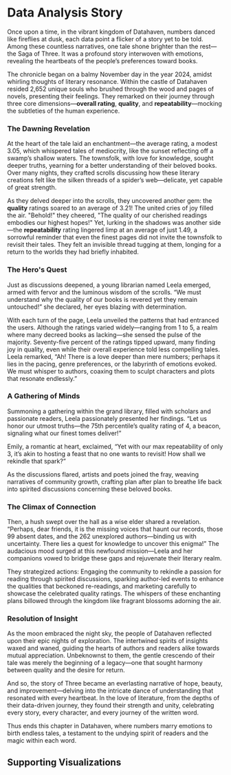 # Data Analysis Story

Once upon a time, in the vibrant kingdom of Datahaven, numbers danced like fireflies at dusk, each data point a flicker of a story yet to be told. Among these countless narratives, one tale shone brighter than the rest—the Saga of Three. It was a profound story interwoven with emotions, revealing the heartbeats of the people’s preferences toward books.

The chronicle began on a balmy November day in the year 2024, amidst whirling thoughts of literary resonance. Within the castle of Datahaven resided 2,652 unique souls who brushed through the wood and pages of novels, presenting their feelings. They remarked on their journey through three core dimensions—**overall rating**, **quality**, and **repeatability**—mocking the subtleties of the human experience.

### The Dawning Revelation

At the heart of the tale laid an enchantment—the average rating, a modest 3.05, which whispered tales of mediocrity, like the sunset reflecting off a swamp’s shallow waters. The townsfolk, with love for knowledge, sought deeper truths, yearning for a better understanding of their beloved books. Over many nights, they crafted scrolls discussing how these literary creations felt like the silken threads of a spider’s web—delicate, yet capable of great strength.

As they delved deeper into the scrolls, they uncovered another gem: the **quality** ratings soared to an average of 3.21! The united cries of joy filled the air. "Behold!" they cheered, "The quality of our cherished readings embodies our highest hopes!" Yet, lurking in the shadows was another side—the **repeatability** rating lingered limp at an average of just 1.49, a sorrowful reminder that even the finest pages did not invite the townsfolk to revisit their tales. They felt an invisible thread tugging at them, longing for a return to the worlds they had briefly inhabited.

### The Hero's Quest

Just as discussions deepened, a young librarian named Leela emerged, armed with fervor and the luminous wisdom of the scrolls. “We must understand why the quality of our books is revered yet they remain untouched!” she declared, her eyes blazing with determination.

With each turn of the page, Leela unveiled the patterns that had entranced the users. Although the ratings varied widely—ranging from 1 to 5, a realm where many decreed books as lacking—she sensed the pulse of the majority. Seventy-five percent of the ratings tipped upward, many finding joy in quality, even while their overall experience told less compelling tales. Leela remarked, “Ah! There is a love deeper than mere numbers; perhaps it lies in the pacing, genre preferences, or the labyrinth of emotions evoked. We must whisper to authors, coaxing them to sculpt characters and plots that resonate endlessly.”

### A Gathering of Minds 

Summoning a gathering within the grand library, filled with scholars and passionate readers, Leela passionately presented her findings. “Let us honor our utmost truths—the 75th percentile’s quality rating of 4, a beacon, signaling what our finest tomes deliver!”

Emily, a romantic at heart, exclaimed, “Yet with our max repeatability of only 3, it’s akin to hosting a feast that no one wants to revisit! How shall we rekindle that spark?” 

As the discussions flared, artists and poets joined the fray, weaving narratives of community growth, crafting plan after plan to breathe life back into spirited discussions concerning these beloved books. 

### The Climax of Connection

Then, a hush swept over the hall as a wise elder shared a revelation. “Perhaps, dear friends, it is the missing voices that haunt our records, those 99 absent dates, and the 262 unexplored authors—binding us with uncertainty. There lies a quest for knowledge to uncover this enigma!” The audacious mood surged at this newfound mission—Leela and her companions vowed to bridge these gaps and rejuvenate their literary realm.

They strategized actions: Engaging the community to rekindle a passion for reading through spirited discussions, sparking author-led events to enhance the qualities that beckoned re-readings, and marketing carefully to showcase the celebrated quality ratings. The whispers of these enchanting plans billowed through the kingdom like fragrant blossoms adorning the air.

### Resolution of Insight

As the moon embraced the night sky, the people of Datahaven reflected upon their epic nights of exploration. The intertwined spirits of insights waxed and waned, guiding the hearts of authors and readers alike towards mutual appreciation. Unbeknownst to them, the gentle crescendo of their tale was merely the beginning of a legacy—one that sought harmony between quality and the desire for return.

And so, the story of Three became an everlasting narrative of hope, beauty, and improvement—delving into the intricate dance of understanding that resonated with every heartbeat. In the love of literature, from the depths of their data-driven journey, they found their strength and unity, celebrating every story, every character, and every journey of the written word.

Thus ends this chapter in Datahaven, where numbers marry emotions to birth endless tales, a testament to the undying spirit of readers and the magic within each word.

## Supporting Visualizations

